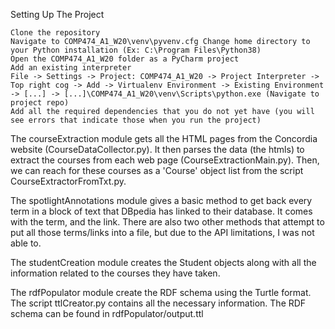 Setting Up The Project

    Clone the repository
    Navigate to COMP474_A1_W20\venv\pyvenv.cfg Change home directory to your Python installation (Ex: C:\Program Files\Python38)
    Open the COMP474_A1_W20 folder as a PyCharm project
    Add an existing interpreter
    File -> Settings -> Project: COMP474_A1_W20 -> Project Interpreter -> Top right cog -> Add -> Virtualenv Environment -> Existing Environment -> [...] -> [...]\COMP474_A1_W20\venv\Scripts\python.exe (Navigate to project repo)
    Add all the required dependencies that you do not yet have (you will see errors that indicate those when you run the project)

The courseExtraction module gets all the HTML pages from the Concordia website (CourseDataCollector.py). It then parses the data (the htmls) to extract the courses from each web page (CourseExtractionMain.py). Then, we can reach for these courses as a 'Course' object list from the script CourseExtractorFromTxt.py.

The spotlightAnnotations module gives a basic method to get back every term in a block of text that DBpedia has linked to their database. It comes with the term, and the link. There are also two other methods that attempt to put all those terms/links into a file, but due to the API limitations, I was not able to.

The studentCreation module creates the Student objects along with all the information related to the courses they have taken.

The rdfPopulator module create the RDF schema using the Turtle format. The script ttlCreator.py contains all the necessary information. The RDF schema can be found in rdfPopulator/output.ttl
